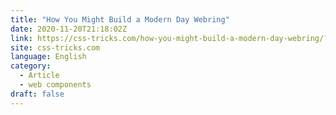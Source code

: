 ```yaml
---
title: "How You Might Build a Modern Day Webring"
date: 2020-11-20T21:18:02Z
link: https://css-tricks.com/how-you-might-build-a-modern-day-webring/?utm_medium=RSS&utm_source=news.12bit.vn
site: css-tricks.com
language: English
category:
  - Article
  - web components
draft: false
---
```

